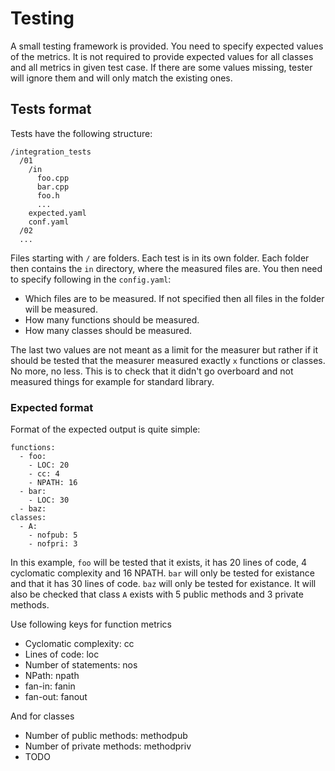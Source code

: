 # Testing
A small testing framework is provided. You need to specify expected values of the metrics.
It is not required to provide expected values for all classes and all metrics in given test case.
If there are some values missing, tester will ignore them and will only match the existing ones.

## Tests format

Tests have the following structure:

```
/integration_tests
  /01
    /in
      foo.cpp
      bar.cpp
      foo.h
      ...
    expected.yaml
    conf.yaml
  /02
  ...

```

Files starting with `/` are folders. Each test is in its own folder. Each folder then contains the `in` directory, where the measured files are. You then need to specify following in the `config.yaml`:
- Which files are to be measured. If not specified then all files in the folder will be measured.
- How many functions should be measured.
- How many classes should be measured.

The last two values are not meant as a limit for the measurer but rather if it should be tested that the measurer measured exactly `x` functions or classes. No more, no less. This is to check that it didn't go overboard and not measured things for example for standard library.

### Expected format

Format of the expected output is quite simple:

```
functions:
  - foo:
    - LOC: 20
    - cc: 4
    - NPATH: 16
  - bar:
    - LOC: 30
  - baz:
classes:
  - A:
    - nofpub: 5
    - nofpri: 3
```

In this example, `foo` will be tested that it exists, it has 20 lines of code, 4 cyclomatic complexity and 16 NPATH. `bar` will only be tested for existance and that it has 30 lines of code.
`baz` will only be tested for existance.
It will also be checked that class `A` exists with 5 public methods and 3 private methods.

Use following keys for function metrics
- Cyclomatic complexity: cc
- Lines of code: loc
- Number of statements: nos
- NPath: npath
- fan-in: fanin
- fan-out: fanout

And for classes
- Number of public methods: methodpub
- Number of private methods: methodpriv
- TODO